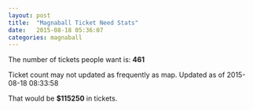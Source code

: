 ```yaml
---
layout: post
title:  "Magnaball Ticket Need Stats"
date:   2015-08-18 05:36:07
categories: magnaball
---
```


The number of tickets people want is: <strong>461</strong>

Ticket count may not updated as frequently as map. Updated as of 2015-08-18 08:33:58

That would be <strong>$115250</strong> in tickets.